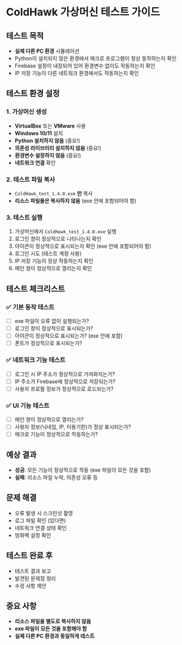 # ColdHawk 가상머신 테스트 가이드

## 테스트 목적
- **실제 다른 PC 환경** 시뮬레이션
- Python이 설치되지 않은 환경에서 매크로 프로그램이 정상 동작하는지 확인
- Firebase 설정이 내장되어 있어 환경변수 없이도 작동하는지 확인
- IP 저장 기능이 다른 네트워크 환경에서도 작동하는지 확인

## 테스트 환경 설정

### 1. 가상머신 생성
- **VirtualBox** 또는 **VMware** 사용
- **Windows 10/11** 설치
- **Python 설치하지 않음** (중요!)
- **의존성 라이브러리 설치하지 않음** (중요!)
- **환경변수 설정하지 않음** (중요!)
- **네트워크 연결** 확인

### 2. 테스트 파일 복사
- `ColdHawk_test_1.4.0.exe` **만** 복사
- **리소스 파일들은 복사하지 않음** (exe 안에 포함되어야 함)

### 3. 테스트 실행
1. 가상머신에서 `ColdHawk_test_1.4.0.exe` 실행
2. 로그인 창이 정상적으로 나타나는지 확인
3. 아이콘이 정상적으로 표시되는지 확인 (exe 안에 포함되어야 함)
4. 로그인 시도 (테스트 계정 사용)
5. IP 저장 기능이 정상 작동하는지 확인
6. 메인 창이 정상적으로 열리는지 확인

## 테스트 체크리스트

### ✅ 기본 동작 테스트
- [ ] exe 파일이 오류 없이 실행되는가?
- [ ] 로그인 창이 정상적으로 표시되는가?
- [ ] 아이콘이 정상적으로 표시되는가? (exe 안에 포함)
- [ ] 폰트가 정상적으로 표시되는가?

### ✅ 네트워크 기능 테스트
- [ ] 로그인 시 IP 주소가 정상적으로 가져와지는가?
- [ ] IP 주소가 Firebase에 정상적으로 저장되는가?
- [ ] 사용자 프로필 정보가 정상적으로 로드되는가?

### ✅ UI 기능 테스트
- [ ] 메인 창이 정상적으로 열리는가?
- [ ] 사용자 정보(닉네임, IP, 이용기한)가 정상 표시되는가?
- [ ] 매크로 기능이 정상적으로 작동하는가?

## 예상 결과
- **성공**: 모든 기능이 정상적으로 작동 (exe 파일이 모든 것을 포함)
- **실패**: 리소스 파일 누락, 의존성 오류 등

## 문제 해결
- 오류 발생 시 스크린샷 촬영
- 로그 파일 확인 (있다면)
- 네트워크 연결 상태 확인
- 방화벽 설정 확인

## 테스트 완료 후
- 테스트 결과 보고
- 발견된 문제점 정리
- 수정 사항 제안

## 중요 사항
- **리소스 파일을 별도로 복사하지 않음**
- **exe 파일이 모든 것을 포함해야 함**
- **실제 다른 PC 환경과 동일하게 테스트**